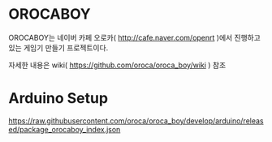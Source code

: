 # OROCABOY

OROCABOY는 네이버 카페 오로카( http://cafe.naver.com/openrt )에서 진행하고 있는 게임기 만들기 프로젝트이다.

자세한 내용은 wiki( https://github.com/oroca/oroca_boy/wiki ) 참조


# Arduino Setup

https://raw.githubusercontent.com/oroca/oroca_boy/develop/arduino/released/package_orocaboy_index.json
